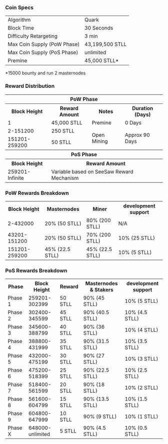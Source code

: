 

### Coin Specs
<table>
<tr><td>Algorithm</td><td>Quark</td></tr>
<tr><td>Block Time</td><td>30 Seconds</td></tr>
<tr><td>Difficulty Retargeting</td><td>3 min</td></tr>
<tr><td>Max Coin Supply (PoW Phase)</td><td>43,199,500 STLL</td></tr>
<tr><td>Max Coin Supply (PoS Phase)</td><td>unlimited</td></tr>
<tr><td>Premine</td><td>45,000 STLL*</td></tr>
</table>

*15000 bounty and run 2 masternodes

### Reward Distribution

<table>
<th colspan=4>PoW Phase</th>
<tr><th>Block Height</th><th>Reward Amount</th><th>Notes</th><th>Duration (Days)</th></tr>
<tr><td>1</td><td>45,000 STLL</td><td>Premine</td><td>0 Days</td></tr>
<tr><td>2-151200</td><td>250 STLL</td><td rowspan=2>Open Mining</td><td rowspan=2> Approx 90 Days</td></tr>
<tr><td>151201-259200</td><td>50 STLL</td></tr>
<tr><th colspan=4>PoS Phase</th></tr>
<tr><th>Block Height</th><th colspan=3>Reward Amount</th></tr>
<tr><td>259201-Infinite</td><td colspan=3>Variable based on SeeSaw Reward Mechanism</td></tr>
</table>

### PoW Rewards Breakdown

<table>
<th>Block Height</th><th>Masternodes</th><th>Miner</th><th>development support</th>
<tr><td>2-432000</td><td>20% (50 STLL)</td><td>80% (200 STLL)</td><td>N/A</td></tr>
<tr><td>43201-151200</td><td>20% (50 STLL)</td><td>70% (200 STLL)</td><td>10% (25 STLL)</td></tr>
<tr><td>151201-259200</td><td>45% (22.5 STLL)</td><td>45% (22.5 STLL)</td><td>10% (5 STLL)</td></tr>
</table>

### PoS Rewards Breakdown

<table>
<th>Phase</th><th>Block Height</th><th>Reward</th><th>Masternodes & Stakers</th><th>development support</th>
<tr><td>Phase 1</td><td>259201-302399</td><td>50 STLL</td><td>90% (45 STLL)</td><td>10% (5 STLL)</td></tr>
<tr><td>Phase 2</td><td>302400-345599</td><td>45 STLL</td><td>90% (40.5 STLL)</td><td>10% (4.5 STLL)</td></tr>
<tr><td>Phase 3</td><td>345600-388799</td><td>40 STLL</td><td>90% (36 STLL)</td><td>10% (4 STLL)</td></tr>
<tr><td>Phase 4</td><td>388800-431999</td><td>35 STLL</td><td>90% (31.5 STLL)</td><td>10% (3.5 STLL)</td></tr>
<tr><td>Phase 5</td><td>432000-475199</td><td>30 STLL</td><td>90% (27 STLL)</td><td>10% (3 STLL)</td></tr>
<tr><td>Phase 6</td><td>475200-518399</td><td>25 STLL</td><td>90% (22.5 STLL)</td><td>10% (2.5 STLL)</td></tr>
<tr><td>Phase 7</td><td>518400-561599</td><td>20 STLL</td><td>90% (18 STLL)</td><td>10% (2 STLL)</td></tr>
<tr><td>Phase 8</td><td>561600-604799</td><td>15 STLL</td><td>90% (13.5 STLL)</td><td>10% (1.5 STLL)</td></tr>
<tr><td>Phase 9</td><td>604800-647999</td><td>10 STLL</td><td>90% (9 STLL)</td><td>10% (1 STLL)</td></tr>
<tr><td>Phase X</td><td>648000-unlimited</td><td>5 STLL</td><td>90% (4.5 STLL)</td><td>10% (0.5 STLL)</td></tr>
</table>
